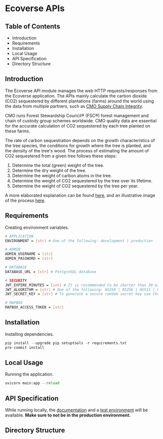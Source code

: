 # Ecoverse APIs

## Table of Contents

- Introduction
- Requirements
- Installation
- Local Usage
- API Specification
- Directory Structure

## Introduction

The Ecoverse API module manages the web HTTP requests/responses from the Ecoverse application. The APIs mainly calculate the carbon dioxide (CO2) sequestered by different plantations (farms) around the world using the data from multiple partners, such as [CMO Supply Chain Integrity](https://cmogroup.io/).

CMO runs Forest Stewardship Council® (FSC®) forest management and chain of custody group schemes worldwide. CMO quality data are essential for the accurate calculation of CO2 sequestered by each tree planted on these farms.

The rate of carbon sequestration depends on the growth characteristics of the tree species, the conditions for growth where the tree is planted, and the density of the tree's wood. The process of estimating the amount of CO2 sequestered from a given tree follows these steps:

1. Determine the total (green) weight of the tree.
2. Determine the dry weight of the tree.
3. Determine the weight of carbon atoms in the tree.
4. Determine the weight of CO2 sequestered by the tree over its lifetime.
5. Determine the weight of CO2 sequestered by the tree per year.

A more elaborated explanation can be found [here](./supporting_data/pdf/carbon_sequestration_model.pdf), and an illustrative image of the process [here](./supporting_data/png/carbon_sequestration_model.png).

## Requirements

Creating environment variables.

```bash
# APPLICATION
ENVIRONMENT = [str] # One of the following: development | production

# ADMIN
ADMIN_USERNAME = [str]
ADMIN_PASSWORD = [str]

# DATABASE
DATABASE_URL = [str] # PostgreSQL database

# SECURITY
JWT_EXPIRE_MINUTES = [int] # It is recommended to be shorter than 30 minutes
JWT_ALGORITHM = [str] # One of the following: HS256 | RS256 | HS512 | RS512
JWT_SECRET_KEY = [str] # To generate a secure random secret key use the command: openssl rand -hex <256 or 512 depending on algo used>

# MAPBOX
MAPBOX_ACCESS_TOKEN = [str]
```

## Installation

Installing dependencies.

```python
pip install --upgrade pip setuptools -r requirements.txt
pre-commit install
```

## Local Usage

Running the application.

```python
uvicorn main:app --reload
```

## API Specification

While running locally, the [documentation](http://127.0.0.1:8000/redoc) and a [test environment](http://127.0.0.1:8000/docs) will be available. **Make sure to not be in the production environment.**

## Directory Structure

```bash

```
